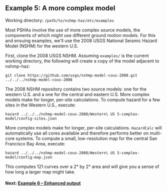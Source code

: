 Example 5: A more complex model
-------------------------------

Working directory: `/path/to/nshmp-haz/etc/examples`

Most PSHAs involve the use of more complex source models, the components of which might use different ground motion models. For this and ensuing examples, we'll use the 2008 USGS National Seismic Hazard Model (NSHM) for the western U.S.

First, clone the 2008 USGS NSHM. Assuming `examples/` is the current working directory, the following will create a copy of the model adjacent to nshmp-haz:

```Shell
git clone https://github.com/usgs/nshmp-model-cous-2008.git ../../../nshmp-model-cous-2008
```

The 2008 NSHM repository contains two source models: one for the western U.S. and a one for the central and eastern U.S. More complex models make for longer, per-site calculations. To compute hazard for a few sites in the Western U.S., execute:

```Shell
hazard ../../../nshmp-model-cous-2008/Western\ US 5-complex-model/config-sites.json
```

More complex models make for longer, per-site calculations. `HazardCalc` will automatically use all cores available and therefore performs better on multi-core systems. To compute a small, low-resolution map for the central San Francisco Bay Area, execute:

```Shell
hazard ../../../nshmp-model-cous-2008/Western\ US 5-complex-model/config-map.json
```

This computes 121 curves over a 2° by 2° area and will give you a sense of how long a larger map might take.

#### Next: [Example 6 – Enhanced output](../4-enhanced-output)
